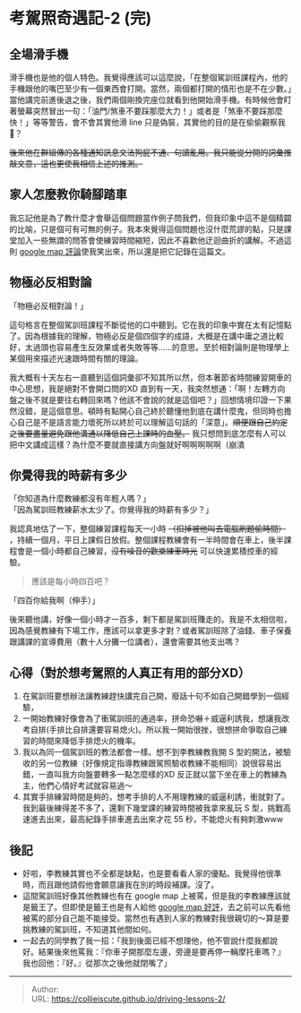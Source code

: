 # 考駕照奇遇記-2 (完)


## 全場滑手機
滑手機也是他的個人特色。我覺得應該可以這麼說，「在整個駕訓班課程內，他的手機跟他的嘴巴至少有一個東西會打開。當然，兩個都打開的情形也是不在少數。」當他講完前進後退之後，我們兩個剛換完座位就看到他開始滑手機。有時候他會盯著螢幕突然冒出一句：「油門/煞車不要踩那麼大力！」或者是「煞車不要踩那麼快！」等等警告，會不會其實他滑 line 只是偽裝，其實他的目的是在偷偷觀察我🤨？  

~~後來他在群組傳的各種通知訊息文法狗屁不通、句讀亂用。我只能從分開的詞彙推敲文意，這也更使我相信上述的推測。~~
## 家人怎麼教你騎腳踏車
我忘記他是為了教什麼才會舉這個問題當作例子問我們，但我印象中這不是個精闢的比喻，只是個可有可無的例子。我本來覺得這個問題也沒什麼荒謬的點，只是課堂加入一些無謂的問答會使練習時間縮短，因此不喜歡他迂迴曲折的講解。不過這則 [google map 評論](https://goo.gl/maps/ZGY12va56FXevR3CA)使我笑出來，所以還是把它記錄在這篇文。  

## 物極必反相對論
「物極必反相對論！」  

這句格言在整個駕訓班課程不斷從他的口中聽到。它在我的印象中實在太有記憶點了。因為根據我的理解，物極必反是個四個字的成語，大概是在講中庸之道比較好，太過頭也容易產生反效果或者失敗等等......的意思。至於相對論則是物理學上某個用來描述光速跟時間有關的理論。

我大概有十天左右一直聽到這個詞彙卻不知其所以然，但本著節省時間練習開車的中心思想，我是絕對不會開口問的XD 直到有一天，我突然想通：「啊！左轉方向盤之後不就是要往右轉回來嗎？他該不會說的就是這個吧？」回想情境印證一下果然沒錯，是這個意思。頓時有點開心自己終於聽懂他到底在講什麼鬼，但同時也擔心自己是不是語言能力壞死所以終於可以理解這句話的「深意」。~~順便跟自己約定之後要盡量避免跟他溝通以降低自己上課時的血壓。~~ 我只想問到底怎麼有人可以把中文講成這樣？為什麼不要就直接講方向盤就好啊啊啊啊啊（崩潰

## 你覺得我的時薪有多少
「你知道為什麼教練都沒有年輕人嗎？」  
「因為駕訓班教練薪水太少了。你覺得我的時薪有多少？」  

我認真地估了一下，整個練習課程每天一小時 ~~（扣掉被他叫去電腦刷題偷時間）~~ ，持續一個月，平日上課假日放假。整個課程教練會有一半時間會在車上，後半課程會是一個小時都自己練習，~~沒有噪音的歡樂練車時光~~ 可以快速累積控車的經驗。

> 應該是每小時四百吧？

「四百你給我啊（伸手）」

後來聽他講，好像一個小時才一百多，剩下都是駕訓班賺走的。我是不太相信啦，因為感覺教練有下場工作，應該可以拿更多才對？或者駕訓班除了油錢、車子保養跟講課的宣導費用（數十人分攤一位講者），還會需要其他支出嗎？

## 心得（對於想考駕照的人真正有用的部分XD）
1. 在駕訓班要想辦法讓教練趕快講完自己開，廢話十句不如自己開錯學到一個經驗，
2. 一開始教練好像會為了衝駕訓班的通過率，拼命恐嚇＋威逼利誘我，想讓我改考自排(手排比自排還要容易熄火)。所以我一開始很挫，很想拼命爭取自己練習的時間來降低手排熄火的機率。
3. 我以為同一個駕訓班的教法都會一樣。想不到李教練教我開 S 型的開法，被驗收的另一位教練（好像規定指導教練跟駕照驗收教練不能相同）說很容易出錯，一直叫我方向盤要轉多一點怎麼樣的XD 反正就以當下坐在車上的教練為主，他們心情好考試就容易過～
4. 其實手排練習時間是夠的，想考手排的人不用理教練的威逼利誘，衝就對了。我到最後練得差不多了，還剩下幾堂課的練習時間被我拿來亂玩 S 型，挑戰高速進去出來，最高紀錄手排車進去出來才花 55 秒，不能熄火有夠刺激www

## 後記
- 好啦，李教練其實也不全都是缺點，也是要看看人家的優點。我覺得他很準時，而且跟他請假他會願意讓我在別的時段補課。沒了。
- 這間駕訓班好像其他教練也有在 google map 上被罵，但是我的李教練應該就是籤王了。但即使是籤王也是有人給他 [google map 好評](https://goo.gl/maps/p7DTTfTXDgG4A781A)，去之前可以先看他被罵的部分自己能不能接受。當然也有遇到人家的教練對我很親切的～算是要挑教練的駕訓班，不知道其他間如何。
- 一起去的同學教了我一招：「我到後面已經不想理他，他不管說什麼我都說好。結果後來他罵我：『你車子開那麼左邊，旁邊是要再停一輛摩托車嗎？』我也回他：『好。』從那次之後他就閉嘴了」


---

> Author:   
> URL: https://collieiscute.github.io/driving-lessons-2/  

